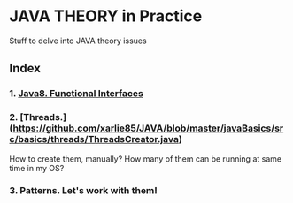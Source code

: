 # JAVA THEORY in Practice
Stuff to delve into JAVA theory issues

## Index
### 1. [Java8. Functional Interfaces](https://github.com/xarlie85/JAVA/blob/master/javaBasics/src/basics/functions/FunctionalInterfaceInitializer.java)
      
### 2. [Threads.] (https://github.com/xarlie85/JAVA/blob/master/javaBasics/src/basics/threads/ThreadsCreator.java) 
How to create them, manually? 
How many of them can be running at same time in my OS?
### 3. Patterns. Let's work with them!
